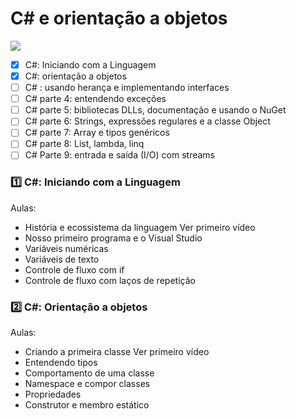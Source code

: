 # C# e orientação a objetos
<img src="https://img.shields.io/github/languages/code-size/jessicaidro/csharp1?style=for-the-badge"/> </img>
- [x] C#: Iniciando com a Linguagem
- [x] C#: orientação a objetos
- [ ] C# : usando herança e implementando interfaces
- [ ] C# parte 4: entendendo exceções
- [ ] C# parte 5: bibliotecas DLLs, documentação e usando o NuGet
- [ ] C# parte 6: Strings, expressões regulares e a classe Object
- [ ] C# parte 7: Array e tipos genéricos
- [ ] C# parte 8: List, lambda, linq
- [ ] C# Parte 9: entrada e saída (I/O) com streams

### 1️⃣ C#: Iniciando com a Linguagem

Aulas: 
* História e ecossistema da linguagem Ver primeiro vídeo
* Nosso primeiro programa e o Visual Studio
* Variáveis numéricas
* Variáveis de texto
* Controle de fluxo com if
* Controle de fluxo com laços de repetição

### 2️⃣ C#: Orientação a objetos

Aulas:
* Criando a primeira classe Ver primeiro vídeo
* Entendendo tipos
* Comportamento de uma classe
* Namespace e compor classes
* Propriedades
* Construtor e membro estático
